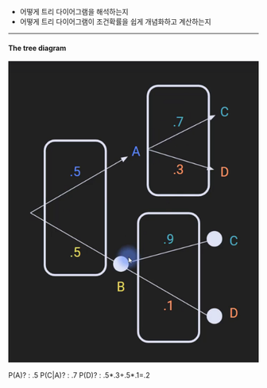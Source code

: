 - 어떻게 트리 다이어그램을 해석하는지
- 어떻게 트리 다이어그램이 조건확률을 쉽게 개념화하고 계산하는지
---

#### The tree diagram
![400](../pic/8.Probability%20theory/97.tree_diagram.png)

P(A)?  : .5
P(C|A)? : .7
P(D)? : .5*.3+.5*.1=.2